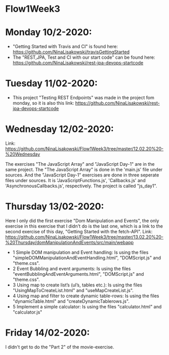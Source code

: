 # Flow1Week3

# Monday 10/2-2020:
- "Getting Started with Travis and CI" is found here: https://github.com/NinaLisakowski/travisGettingStarted 
- The "REST,JPA, Test and CI with our start code" can be found here: https://github.com/NinaLisakowski/rest-jpa-devops-startcode

# Tuesday 11/02-2020:
- This project "Testing REST Endpoints" was made in the project fom monday, so it is also this link: https://github.com/NinaLisakowski/rest-jpa-devops-startcode


# Wednesday 12/02-2020:
Link: https://github.com/NinaLisakowski/Flow1Week3/tree/master/12.02.20%20-%20Wednesday

The exercises "The JavaScript Array" and "JavaScript Day-1" are in the same project.
The "The JavaScript Array" is done in the 'main.js' file under sources. And the "JavaScript Day-1" exercises are done in three seperate files under sources. It is 'JavaScriptFunctions.js', 'Callbacks.js' and 'AsynchronousCallbacks.js', respectively. The project is called "js_day1".


# Thursday 13/02-2020:
Here I only did the first exercise "Dom Manipulation and Events", the only exercise in this exercise that I didn't do is the last one, which is a link to the second exercise of this day, "Getting Started with the fetch-API".
Link: https://github.com/NinaLisakowski/Flow1Week3/tree/master/13.02.20%20-%20Thursday/domManipulationAndEvents/src/main/webapp 
- 1 Simple DOM manipulation and Event handling: Is using the files "simpleDOMManipulationAndEventHandling.html", "DOMScript.js" and "theme.css".
- 2 Event Bubbling and event arguments: Is using the files "eventBubblingAndEventArguments.html", "DOMScript.js" and "theme.css".
- 3 Using map to create list’s (ul’s, tables etc.): Is using the files "UsingMapToCreateList.html" and "useMapCreateList.js".
- 4 Using map and filter to create dynamic table-rows: Is using the files "dynamicTable.html" and "createDynamicTablerows.js".
- 5 Implement a simple calculator: Is using the files "calculator.html" and "calculator.js"


# Friday 14/02-2020:
I didn't get to do the "Part 2" of the movie-exercise.
